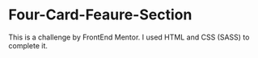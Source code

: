 # Four-Card-Feaure-Section

This is a challenge by FrontEnd Mentor. I used HTML and CSS (SASS) to complete it.
